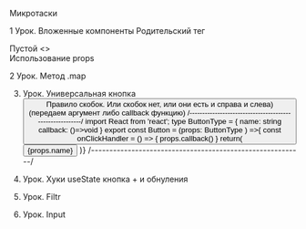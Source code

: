 Микротаски

1 Урок. Вложенные компоненты
Родительский тег
<div>  
    <div></div>
<div/>
Пустой
<>  
    <div></div>
</>
Использование props

2 Урок.
Метод .map

3. Урок. Универсальная кнопка <button>
Правило скобок. Или скобок нет, или они есть и справа и слева) (передаем аргумент либо callback функцию)
/---------------------------------------------------------/
import React from 'react';
type ButtonType = {
name: string
callback: ()=>void
}
export const Button = (props: ButtonType ) =>{
const onClickHandler = () => {
props.callback()
}
return(
<button onClick={onClickHandler}>{props.name}</button>
)}
/----------------------------------------------------------/

4. Урок. Хуки useState
кнопка + и обнуления
 
5. Урок. Filtr

6. Урок. Input